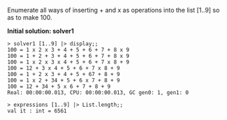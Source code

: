
Enumerate all ways of inserting + and x as operations into the list [1..9] so as to make 100.

**Initial solution: solver1**

	> solver1 [1..9] |> display;;
	100 = 1 x 2 x 3 + 4 + 5 + 6 + 7 + 8 x 9
	100 = 1 + 2 + 3 + 4 + 5 + 6 + 7 + 8 x 9
	100 = 1 x 2 x 3 x 4 + 5 + 6 + 7 x 8 + 9
	100 = 12 + 3 x 4 + 5 + 6 + 7 x 8 + 9
	100 = 1 + 2 x 3 + 4 + 5 + 67 + 8 + 9
	100 = 1 x 2 + 34 + 5 + 6 x 7 + 8 + 9
	100 = 12 + 34 + 5 x 6 + 7 + 8 + 9
	Real: 00:00:00.013, CPU: 00:00:00.013, GC gen0: 1, gen1: 0

	> expressions [1..9] |> List.length;;
	val it : int = 6561
